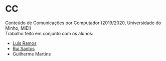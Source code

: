 # CC
Conteúdo de Comunicações por Computador (2019/2020, Universidade do Minho, MIEI) <br/>
Trabalho feito em conjunto com os alunos: <br/>
- [Luís Ramos](https://github.com/LuisRamos99) <br/>
- [Rui Santos](https://github.com/Santos-Rui) <br/>
- Guilherme Martins